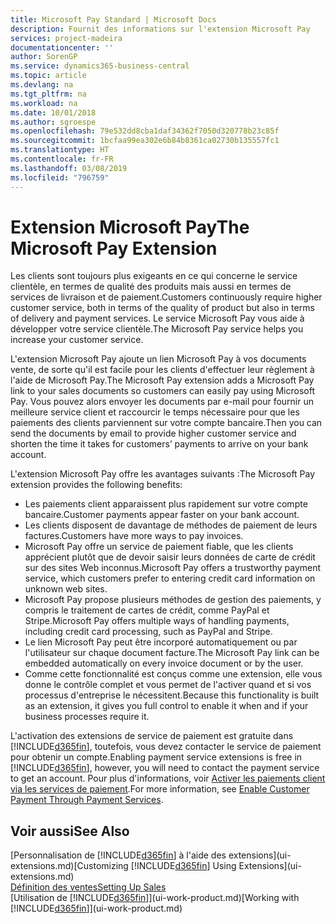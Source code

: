 ```yaml
---
title: Microsoft Pay Standard | Microsoft Docs
description: Fournit des informations sur l'extension Microsoft Pay
services: project-madeira
documentationcenter: ''
author: SorenGP
ms.service: dynamics365-business-central
ms.topic: article
ms.devlang: na
ms.tgt_pltfrm: na
ms.workload: na
ms.date: 10/01/2018
ms.author: sgroespe
ms.openlocfilehash: 79e532dd8cba1daf34362f7050d320778b23c85f
ms.sourcegitcommit: 1bcfaa99ea302e6b84b8361ca02730b135557fc1
ms.translationtype: HT
ms.contentlocale: fr-FR
ms.lasthandoff: 03/08/2019
ms.locfileid: "796759"
---
```

# <a name="the-microsoft-pay-extension"></a><span data-ttu-id="7ea93-103">Extension Microsoft Pay</span><span class="sxs-lookup"><span data-stu-id="7ea93-103">The Microsoft Pay Extension</span></span>
<span data-ttu-id="7ea93-104">Les clients sont toujours plus exigeants en ce qui concerne le service clientèle, en termes de qualité des produits mais aussi en termes de services de livraison et de paiement.</span><span class="sxs-lookup"><span data-stu-id="7ea93-104">Customers continuously require higher customer service, both in terms of the quality of product but also in terms of delivery and payment services.</span></span> <span data-ttu-id="7ea93-105">Le service Microsoft Pay vous aide à développer votre service clientèle.</span><span class="sxs-lookup"><span data-stu-id="7ea93-105">The Microsoft Pay service helps you increase your customer service.</span></span>

<span data-ttu-id="7ea93-106">L'extension Microsoft Pay ajoute un lien Microsoft Pay à vos documents vente, de sorte qu'il est facile pour les clients d'effectuer leur règlement à l'aide de Microsoft Pay.</span><span class="sxs-lookup"><span data-stu-id="7ea93-106">The Microsoft Pay extension adds a Microsoft Pay link to your sales documents so customers can easily pay using Microsoft Pay.</span></span> <span data-ttu-id="7ea93-107">Vous pouvez alors envoyer les documents par e-mail pour fournir un meilleure service client et raccourcir le temps nécessaire pour que les paiements des clients parviennent sur votre compte bancaire.</span><span class="sxs-lookup"><span data-stu-id="7ea93-107">Then you can send the documents by email to provide higher customer service and shorten the time it takes for customers’ payments to arrive on your bank account.</span></span>

<span data-ttu-id="7ea93-108">L'extension Microsoft Pay offre les avantages suivants :</span><span class="sxs-lookup"><span data-stu-id="7ea93-108">The Microsoft Pay extension provides the following benefits:</span></span>
- <span data-ttu-id="7ea93-109">Les paiements client apparaissent plus rapidement sur votre compte bancaire.</span><span class="sxs-lookup"><span data-stu-id="7ea93-109">Customer payments appear faster on your bank account.</span></span>
- <span data-ttu-id="7ea93-110">Les clients disposent de davantage de méthodes de paiement de leurs factures.</span><span class="sxs-lookup"><span data-stu-id="7ea93-110">Customers have more ways to pay invoices.</span></span>
- <span data-ttu-id="7ea93-111">Microsoft Pay offre un service de paiement fiable, que les clients apprécient plutôt que de devoir saisir leurs données de carte de crédit sur des sites Web inconnus.</span><span class="sxs-lookup"><span data-stu-id="7ea93-111">Microsoft Pay offers a trustworthy payment service, which customers prefer to entering credit card information on unknown web sites.</span></span>
- <span data-ttu-id="7ea93-112">Microsoft Pay propose plusieurs méthodes de gestion des paiements, y compris le traitement de cartes de crédit, comme PayPal et Stripe.</span><span class="sxs-lookup"><span data-stu-id="7ea93-112">Microsoft Pay offers multiple ways of handling payments, including credit card processing, such as PayPal and Stripe.</span></span>
- <span data-ttu-id="7ea93-113">Le lien Microsoft Pay peut être incorporé automatiquement ou par l'utilisateur sur chaque document facture.</span><span class="sxs-lookup"><span data-stu-id="7ea93-113">The Microsoft Pay link can be embedded automatically on every invoice document or by the user.</span></span>
- <span data-ttu-id="7ea93-114">Comme cette fonctionnalité est conçus comme une extension, elle vous donne le contrôle complet et vous permet de l'activer quand et si vos processus d'entreprise le nécessitent.</span><span class="sxs-lookup"><span data-stu-id="7ea93-114">Because this functionality is built as an extension, it gives you full control to enable it when and if your business processes require it.</span></span>

<span data-ttu-id="7ea93-115">L'activation des extensions de service de paiement est gratuite dans [!INCLUDE[d365fin](includes/d365fin_md.md)], toutefois, vous devez contacter le service de paiement pour obtenir un compte.</span><span class="sxs-lookup"><span data-stu-id="7ea93-115">Enabling payment service extensions is free in [!INCLUDE[d365fin](includes/d365fin_md.md)], however, you will need to contact the payment service to get an account.</span></span> <span data-ttu-id="7ea93-116">Pour plus d'informations, voir [Activer les paiements client via les services de paiement](sales-how-enable-payment-service-extensions.md).</span><span class="sxs-lookup"><span data-stu-id="7ea93-116">For more information, see [Enable Customer Payment Through Payment Services](sales-how-enable-payment-service-extensions.md).</span></span>

## <a name="see-also"></a><span data-ttu-id="7ea93-117">Voir aussi</span><span class="sxs-lookup"><span data-stu-id="7ea93-117">See Also</span></span>
<span data-ttu-id="7ea93-118">[Personnalisation de [!INCLUDE[d365fin](includes/d365fin_md.md)] à l'aide des extensions](ui-extensions.md)</span><span class="sxs-lookup"><span data-stu-id="7ea93-118">[Customizing [!INCLUDE[d365fin](includes/d365fin_md.md)] Using Extensions](ui-extensions.md)</span></span>  
[<span data-ttu-id="7ea93-119">Définition des ventes</span><span class="sxs-lookup"><span data-stu-id="7ea93-119">Setting Up Sales</span></span>](sales-setup-sales.md)  
<span data-ttu-id="7ea93-120">[Utilisation de [!INCLUDE[d365fin](includes/d365fin_md.md)]](ui-work-product.md)</span><span class="sxs-lookup"><span data-stu-id="7ea93-120">[Working with [!INCLUDE[d365fin](includes/d365fin_md.md)]](ui-work-product.md)</span></span>
